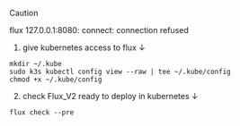 > [!CAUTION]  
> flux 127.0.0.1:8080: connect: connection refused

1. give kubernetes access to flux ↓
```
mkdir ~/.kube
sudo k3s kubectl config view --raw | tee ~/.kube/config
chmod +x ~/.kube/config
```

2. check Flux_V2 ready to deploy in kubernetes ↓
```
flux check --pre
```